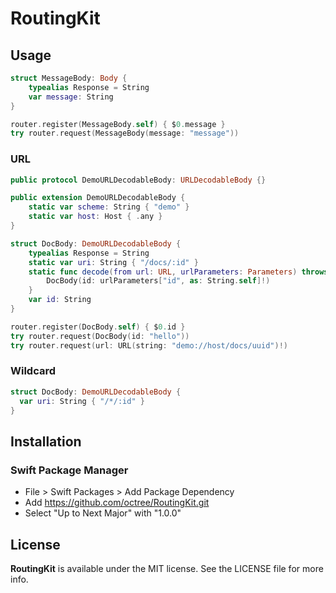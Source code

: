 # RoutingKit



## Usage

```swift
struct MessageBody: Body {
    typealias Response = String
    var message: String
}

router.register(MessageBody.self) { $0.message }
try router.request(MessageBody(message: "message"))
```



### URL

```swift
public protocol DemoURLDecodableBody: URLDecodableBody {}

public extension DemoURLDecodableBody {
    static var scheme: String { "demo" }
    static var host: Host { .any }
}

struct DocBody: DemoURLDecodableBody {
    typealias Response = String
    static var uri: String { "/docs/:id" }
    static func decode(from url: URL, urlParameters: Parameters) throws -> DocBody {
        DocBody(id: urlParameters["id", as: String.self]!)
    }
    var id: String
}

router.register(DocBody.self) { $0.id }
try router.request(DocBody(id: "hello"))
try router.request(url: URL(string: "demo://host/docs/uuid")!)
```



### Wildcard

```swift
struct DocBody: DemoURLDecodableBody {
  var uri: String { "/*/:id" }
}
```





## Installation

### Swift Package Manager

- File > Swift Packages > Add Package Dependency
- Add https://github.com/octree/RoutingKit.git
- Select "Up to Next Major" with "1.0.0"



## License

**RoutingKit** is available under the MIT license. See the LICENSE file for more info.
